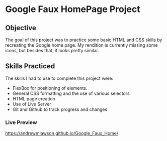 # Google Faux HomePage Project

## Objective
The goal of this project was to practice some basic HTML and CSS skills by recreating the Google home page. 
My rendition is currently missing some icons, but besides that, it looks pretty similar.

## Skills Practiced
The skills I had to use to complete this project were:
- FlexBox for positioning of elements.
- General CSS formatting and the use of various selectors
- HTML page creation
- Use of Live Server
- Git and Github to track progress and changes

### Live Preview

https://andrewmlawson.github.io/Google_Faux_Home/
